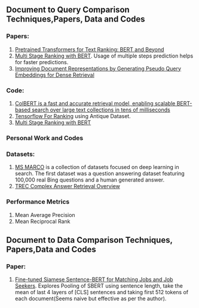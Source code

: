## Document to Query Comparison Techniques,Papers, Data and Codes
### Papers:
1. [Pretrained Transformers for Text Ranking: BERT and Beyond](https://arxiv.org/abs/2010.06467)
2. [Multi Stage Ranking with BERT](https://www.researchgate.net/publication/360973402_Multi-Stage_Document_Ranking_with_BERT). Usage of multiple steps prediction helps for faster predictions.
3. [Improving Document Representations by Generating Pseudo Query
Embeddings for Dense Retrieval](https://arxiv.org/pdf/2105.03599.pdf)


### Code:
1. [ColBERT is a fast and accurate retrieval model, enabling scalable BERT-based search over large text collections in tens of milliseconds](https://github.com/stanford-futuredata/ColBERT/blob/main/docs/intro.ipynb)
2. [Tensorflow For Ranking](https://github.com/tensorflow/ranking/blob/master/docs/tutorials/tfr_bert.ipynb) using Antique Dataset.
3. [Multi Stage Ranking with BERT](https://github.com/castorini/duobert)


### Personal Work and Codes

### Datasets:
1. [MS MARCO](https://microsoft.github.io/msmarco/) is a collection of datasets focused on deep learning in search. The first dataset was a question answering dataset featuring 100,000 real Bing questions and a human generated answer. 
2. [TREC Complex Answer Retrieval Overview](https://trec.nist.gov/pubs/trec26/papers/Overview-CAR.pdf)

### Performance Metrics
1. Mean Average Precision
2. Mean Reciprocal Rank

## Document to Data Comparison Techniques, Papers,Data and Codes
### Paper:
1. [Fine-tuned Siamese Sentence-BERT for
Matching Jobs and Job Seekers](https://arxiv.org/pdf/2109.06501.pdf). Explores Pooling of SBERT using sentence length, take the mean of last 4 layers of [CLS] sentences and taking first 512 tokens of each document(Seems naive but effective as per the author).
